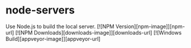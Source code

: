 # node-servers
Use Node.js to build the local server.
  [![NPM Version][npm-image]][npm-url]
  [![NPM Downloads][downloads-image]][downloads-url]
  [![Windows Build][appveyor-image]][appveyor-url]
